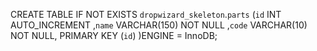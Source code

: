 CREATE  TABLE IF NOT EXISTS `dropwizard_skeleton`.`parts` (`id` INT  AUTO_INCREMENT ,`name` VARCHAR(150) NOT NULL ,`code` VARCHAR(10) NOT NULL, PRIMARY KEY (`id`) )ENGINE = InnoDB;
